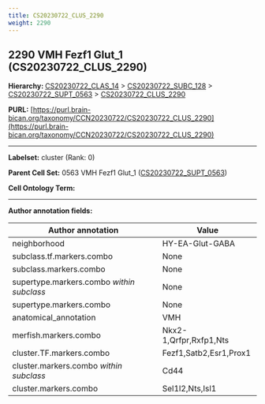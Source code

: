 ```yaml
---
title: CS20230722_CLUS_2290
weight: 2290
---
```

## 2290 VMH Fezf1 Glut_1 (CS20230722_CLUS_2290)
<b>Hierarchy: </b>
[CS20230722_CLAS_14](../CS20230722_CLAS_14) >
[CS20230722_SUBC_128](../CS20230722_SUBC_128) >
[CS20230722_SUPT_0563](../CS20230722_SUPT_0563) >
[CS20230722_CLUS_2290](../CS20230722_CLUS_2290)

**PURL:** [https://purl.brain-bican.org/taxonomy/CCN20230722/CS20230722_CLUS_2290](https://purl.brain-bican.org/taxonomy/CCN20230722/CS20230722_CLUS_2290)

---


**Labelset:** cluster (Rank: 0)

**Parent Cell Set:** 0563 VMH Fezf1 Glut_1 ([CS20230722_SUPT_0563](../CS20230722_SUPT_0563))



**Cell Ontology Term:** 

[MARKER GENES.]: #


---

[TRANSFERRED ANNOTATIONS.]: #


[AUTHOR ANNOTATION FIELDS.]: #


**Author annotation fields:**

| Author annotation | Value |
|-------------------|-------|
|neighborhood|HY-EA-Glut-GABA|
|subclass.tf.markers.combo|None|
|subclass.markers.combo|None|
|supertype.markers.combo _within subclass_|None|
|supertype.markers.combo|None|
|anatomical_annotation|VMH|
|merfish.markers.combo|Nkx2-1,Qrfpr,Rxfp1,Nts|
|cluster.TF.markers.combo|Fezf1,Satb2,Esr1,Prox1|
|cluster.markers.combo _within subclass_|Cd44|
|cluster.markers.combo|Sel1l2,Nts,Isl1|
